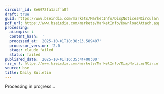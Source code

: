 ```yaml
---
circular_id: 8e6072fa1acffa0f
draft: true
guid: https://www.bseindia.com/markets/MarketInfo/DispNoticesNCirculars.aspx?Noticeid={3A102A42-0C86-4EFC-9480-8E0DA7F33F9C}&noticeno=20251001-82&dt=10/01/2025&icount=82&totcount=83&flag=0
pdf_url: https://www.bseindia.com/markets/MarketInfo/DownloadAttach.aspx?id=20251001-82&attachedId=181bdb4e-3dba-4c15-ac16-933faed7a51c
processing:
  attempts: 1
  content_hash: ''
  processed_at: '2025-10-01T18:38:13.589407'
  processor_version: '2.0'
  stage: claude_failed
  status: failed
published_date: '2025-10-01T16:35:44+00:00'
rss_url: https://www.bseindia.com/markets/MarketInfo/DispNoticesNCirculars.aspx?Noticeid={3A102A42-0C86-4EFC-9480-8E0DA7F33F9C}&noticeno=20251001-82&dt=10/01/2025&icount=82&totcount=83&flag=0
source: bse
title: Daily Bulletin
---
```


Processing in progress...
